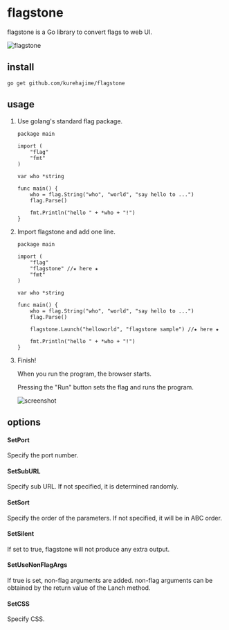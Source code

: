 # flagstone

flagstone is a Go library to convert flags to web UI.

![flagstone](https://user-images.githubusercontent.com/4569916/74228957-ce9fab80-4d04-11ea-8eb5-2970496e75c5.png) 

## install 

```
go get github.com/kurehajime/flagstone
```

## usage

1. Use golang's standard flag package.


    ```
    package main

    import (
        "flag"
        "fmt"
    )

    var who *string

    func main() {
        who = flag.String("who", "world", "say hello to ...")
        flag.Parse()

        fmt.Println("hello " + *who + "!")
    }
    ```

1. Import flagstone and add one line.

    ```
    package main

    import (
        "flag"
        "flagstone" //★ here ★
        "fmt"
    )

    var who *string

    func main() {
        who = flag.String("who", "world", "say hello to ...")
        flag.Parse()

        flagstone.Launch("helloworld", "flagstone sample") //★ here ★

        fmt.Println("hello " + *who + "!")
    }

    ```

1. Finish!

    When you run the program, the browser starts.

    Pressing the "Run" button sets the flag and runs the program.


    ![screenshot](https://user-images.githubusercontent.com/4569916/74208613-ac3b6d00-4cc7-11ea-9f3c-e686874f2e38.png)

## options

#### SetPort

Specify the port number.

#### SetSubURL


Specify sub URL.
If not specified, it is determined randomly.


#### SetSort

Specify the order of the parameters.
If not specified, it will be in ABC order.

#### SetSilent

If set to true, flagstone will not produce any extra output.

#### SetUseNonFlagArgs

If true is set, non-flag arguments are added.
non-flag arguments can be obtained by the return value of the Lanch method.

#### SetCSS

Specify CSS.
